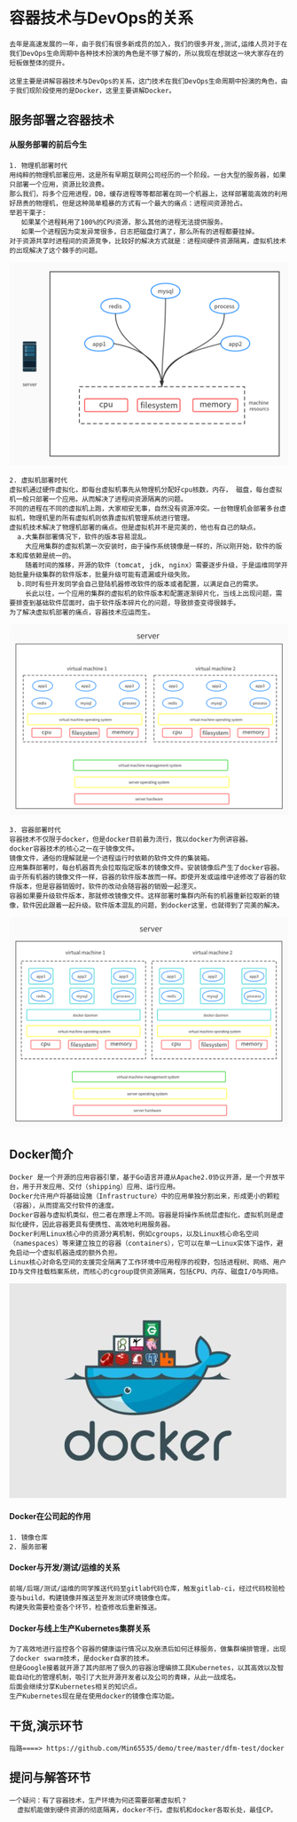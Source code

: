 # 容器技术与DevOps的关系
```text
去年是高速发展的一年，由于我们有很多新成员的加入，我们的很多开发,测试,运维人员对于在我们DevOps生命周期中各种技术扮演的角色是不够了解的，所以我现在想就这一块大家存在的短板做整体的提升。

这里主要是讲解容器技术与DevOps的关系，这门技术在我们DevOps生命周期中扮演的角色，由于我们现阶段使用的是Docker，这里主要讲解Docker。
```

## 服务部署之容器技术

#### 从服务部署的前后今生
```text
1. 物理机部署时代
用纯粹的物理机部署应用，这是所有早期互联网公司经历的一个阶段。一台大型的服务器，如果只部署一个应用，资源比较浪费。
那么我们，将多个应用进程，DB，缓存进程等等都部署在同一个机器上，这样部署能高效的利用好昂贵的物理机，但是这种简单粗暴的方式有一个最大的痛点：进程间资源抢占。
举若干栗子: 
   如果某个进程耗用了100%的CPU资源，那么其他的进程无法提供服务。
   如果一个进程因为突发异常很多，日志把磁盘打满了，那么所有的进程都要挂掉。
对于资源共享时进程间的资源竞争，比较好的解决方式就是：进程间硬件资源隔离，虚拟机技术的出现解决了这个棘手的问题。
```
![物理机](../static/物理机.png)


```text
2. 虚拟机部署时代
虚拟机通过硬件虚拟化，即每台虚拟机事先从物理机分配好cpu核数，内存， 磁盘，每台虚拟机一般只部署一个应用。从而解决了进程间资源隔离的问题。
不同的进程在不同的虚拟机上跑，大家相安无事，自然没有资源冲突。一台物理机会部署多台虚拟机，物理机里的所有虚拟机则依靠虚拟机管理系统进行管理。
虚拟机技术解决了物理机部署的痛点。但是虚拟机并不是完美的，他也有自己的缺点。
  a.大集群部署情况下，软件的版本容易混乱。
    大应用集群的虚拟机第一次安装时，由于操作系统镜像是一样的，所以刚开始，软件的版本和库依赖是统一的。
    随着时间的推移，开源的软件（tomcat, jdk, nginx）需要逐步升级，于是运维同学开始批量升级集群的软件版本，批量升级可能有遗漏或升级失败。
  b.同时有些开发同学会自己登陆机器修改软件的版本或者配置，以满足自己的需求。
    长此以往，一个应用的集群的虚拟机的软件版本和配置逐渐碎片化，当线上出现问题，需要排查到基础软件层面时，由于软件版本碎片化的问题，导致排查变得很棘手。
为了解决虚拟机部署的痛点，容器技术应运而生。
```
![虚拟机](../static/虚拟机.png)


```text
3. 容器部署时代
容器技术不仅限于docker，但是docker目前最为流行，我以docker为例讲容器。
docker容器技术的核心之一在于镜像文件。
镜像文件，通俗的理解就是一个进程运行时依赖的软件文件的集装箱。
应用集群部署时，每台机器首先会拉取指定版本的镜像文件。安装镜像后产生了docker容器。由于所有机器的镜像文件一样，容器的软件版本故而一样。即使开发或运维中途修改了容器的软件版本，但是容器销毁时，软件的改动会随容器的销毁一起湮灭。
容器如果要升级软件版本，那就修改镜像文件。这样部署时集群内所有的机器重新拉取新的镜像，软件因此跟着一起升级。软件版本混乱的问题，到docker这里，也就得到了完美的解决。
```
![容器](../static/容器化.png)

## Docker简介
```text
Docker 是一个开源的应用容器引擎，基于Go语言并遵从Apache2.0协议开源，是一个开放平台，用于开发应用、交付（shipping）应用、运行应用。
Docker允许用户将基础设施（Infrastructure）中的应用单独分割出来，形成更小的颗粒（容器），从而提高交付软件的速度。
Docker容器与虚拟机类似，但二者在原理上不同。容器是将操作系统层虚拟化，虚拟机则是虚拟化硬件，因此容器更具有便携性、高效地利用服务器。
Docker利用Linux核心中的资源分离机制，例如cgroups，以及Linux核心命名空间（namespaces）等来建立独立的容器（containers），它可以在单一Linux实体下运作，避免启动一个虚拟机器造成的额外负担。
Linux核心对命名空间的支援完全隔离了工作环境中应用程序的视野，包括进程树、网络、用户ID与文件挂载档案系统，而核心的cgroup提供资源隔离，包括CPU、内存、磁盘I/O与网络。
```
![docker](../static/docker.jpg)


#### Docker在公司起的作用
```text
1. 镜像仓库
2. 服务部署
```

#### Docker与开发/测试/运维的关系
```text
前端/后端/测试/运维的同学推送代码至gitlab代码仓库，触发gitlab-ci，经过代码校验检查与build，构建镜像并推送至开发测试环境镜像仓库。
构建失败需要检查各个环节，检查修改后重新推送。
```

#### Docker与线上生产Kubernetes集群关系
```text
为了高效地进行监控各个容器的健康运行情况以及崩溃后如何迁移服务，做集群编排管理，出现了docker swarm技术，是docker自家的技术。
但是Google接着就开源了其内部用了很久的容器治理编排工具Kubernetes，以其高效以及智能自动化的管理机制，吸引了大批开源开发者以及公司的青睐，从此一战成名。
后面会继续分享Kubernetes相关的知识点。
生产Kubernetes现在是在使用docker的镜像仓库功能。
```

## 干货,演示环节
```text
指路====> https://github.com/Min65535/demo/tree/master/dfm-test/docker
```

## 提问与解答环节
```text
一个疑问：有了容器技术，生产环境为何还需要部署虚拟机？
  虚拟机能做到硬件资源的彻底隔离，docker不行。虚拟机和docker各取长处，最佳CP。
```